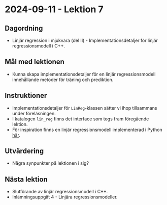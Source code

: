 # 2024-09-11 - Lektion 7

## Dagordning
* Linjär regression i mjukvara (del II) - Implementationsdetaljer för linjär regressionsmodell i C++.

## Mål med lektionen
* Kunna skapa implementationsdetaljer för en linjär regressionsmodell innehållande metoder för träning och prediktion.

## Instruktioner
* Implementationsdetaljer för `LinReg`-klassen sätter vi ihop tillsammans under föreläsningen.
* I katalogen `lin_reg` finns det interface som togs fram föregående lektion.  
* För inspiration finns en linjär regressionsmodell implementerad i Python [här](../../code/lin_reg/python/).

## Utvärdering
* Några synpunkter på lektionen i sig?

## Nästa lektion
* Slutförande av linjär regressionsmodell i C++.
* Inlämningsuppgift 4 - Linjära regressionsmodeller.
